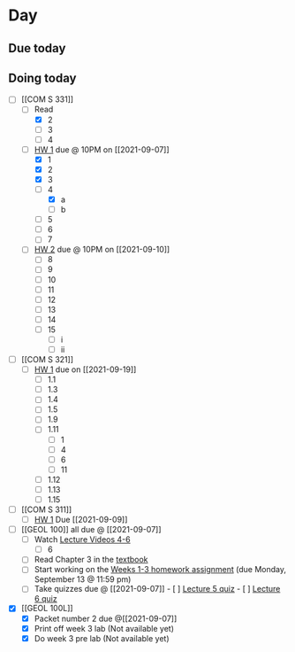 

# Day 

## Due today


## Doing today
- [ ] [[COM S 331]]
	- [ ] Read
		- [x] 2
		- [ ] 3
		- [ ] 4
	- [ ] [HW 1](https://canvas.iastate.edu/courses/86358/assignments/1529811) due @ 10PM on [[2021-09-07]]
		- [x] 1
		- [x] 2
		- [x] 3
		- [ ] 4
			- [x] a
			- [ ] b
		- [ ] 5
		- [ ] 6
		- [ ] 7
	- [ ] [HW 2](https://canvas.iastate.edu/courses/86358/assignments/1534098) due @ 10PM on [[2021-09-10]]
		- [ ] 8
		- [ ] 9
		- [ ] 10
		- [ ] 11
		- [ ] 12
		- [ ] 13
		- [ ] 14
		- [ ] 15
			- [ ] i
			- [ ] ii
- [ ]  [[COM S 321]]
	- [ ]  [HW 1](https://canvas.iastate.edu/courses/85891/quizzes/360189) due on [[2021-09-19]]
		- [ ]  1.1
		- [ ]  1.3
		- [ ]  1.4
		- [ ]  1.5
		- [ ]  1.9
		- [ ]  1.11
			- [ ]  1
			- [ ]  4
			- [ ]  6
			- [ ]  11
		- [ ]  1.12
		- [ ]  1.13
		- [ ]  1.15
- [ ]  [[COM S 311]]
	- [ ] [HW 1](https://canvas.iastate.edu/courses/84877/assignments/1533017?module_item_id=3995109) Due [[2021-09-09]]
- [ ] [[GEOL 100]] all due @ [[2021-09-07]]
	- [ ] Watch [Lecture Videos 4-6](https://canvas.iastate.edu/courses/82791/pages/week-2-lecture-videos)
		- [ ] 6
	- [ ]  Read Chapter 3 in the [textbook](https://canvas.iastate.edu/courses/82791/external_tools/4157)
	- [ ]   Start working on the [Weeks 1-3 homework assignment](https://canvas.iastate.edu/courses/82791/quizzes/343324 "Weeks 1-3 Homework") (due Monday, September 13 @ 11:59 pm)
	- [ ]    Take quizzes due @ [[2021-09-07]]
		- [ ]  [Lecture 5 quiz](https://canvas.iastate.edu/courses/82791/quizzes/343716)
		- [ ]  [Lecture 6 quiz](https://canvas.iastate.edu/courses/82791/quizzes/343717)
- [x]  [[GEOL 100L]]
	- [x]  Packet number 2 due @[[2021-09-07]]
	- [x]  Print off week 3 lab (Not available yet)
	- [x]  Do week 3 pre lab (Not available yet)